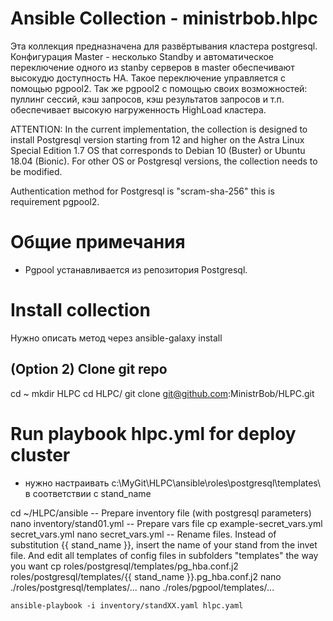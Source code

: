 # Ansible Collection - ministrbob.hlpc
Эта коллекция предназначена для развёртывания кластера postgresql. Конфигурация Master - несколько Standby и автоматическое переключение одного из stanby серверов в master обеспечивают высокудю доступность HA. Такое переключение управляется с помощью pgpool2. Так же pgpool2 с помощью своих возможностей: пуллинг сессий, кэш запросов, кэш результатов запросов и т.п. обеспечивает высокую нагруженность HighLoad кластера.

ATTENTION: In the current implementation, the collection is designed to install Postgresql version starting from 12 and higher on the Astra Linux Special Edition 1.7 OS that corresponds to Debian 10 (Buster) or Ubuntu 18.04 (Bionic). For other OS or Postgresql versions, the collection needs to be modified.  

Authentication method for Postgresql is "scram-sha-256" this is requirement pgpool2.  

# Общие примечания
- Pgpool устанавливается из репозитория Postgresql.  

# Install collection
Нужно описать метод через ansible-galaxy install

## (Option 2) Clone git repo
cd ~
mkdir HLPC
cd HLPC/
git clone git@github.com:MinistrBob/HLPC.git

# Run playbook hlpc.yml for deploy cluster

- нужно настраивать c:\MyGit\HLPC\ansible\roles\postgresql\templates\ в соответствии с stand_name

cd ~/HLPC/ansible
-- Prepare inventory file (with postgresql parameters)
nano inventory/stand01.yml
-- Prepare vars file
cp example-secret_vars.yml secret_vars.yml
nano secret_vars.yml
-- Rename files. Instead of substitution {{ stand_name }}, insert the name of your stand from the invet file. And edit all templates of config files in subfolders "templates" the way you want
cp roles/postgresql/templates/pg_hba.conf.j2 roles/postgresql/templates/{{ stand_name }}.pg_hba.conf.j2
nano ./roles/postgresql/templates/...
nano ./roles/pgpool/templates/...

```
ansible-playbook -i inventory/standXX.yaml hlpc.yaml
```
